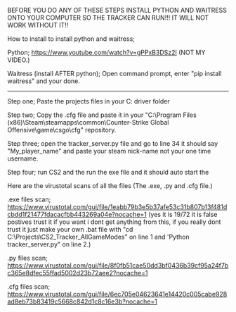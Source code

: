 BEFORE YOU DO ANY OF THESE STEPS INSTALL PYTHON AND WAITRESS ONTO YOUR COMPUTER SO THE TRACKER CAN RUN!!! IT WILL NOT WORK WITHOUT IT!!

How to install to install python and waitress;

Python; https://www.youtube.com/watch?v=gPPxB3DSz2I (NOT MY VIDEO.)

Waitress (install AFTER python); Open command prompt, enter "pip install waitress" and your done.

---------------------------------------------------------------------------------------------------------------------------------------------------------------------------------------------------------------------

Step one; Paste the projects files in your C: driver folder

Step two; Copy the .cfg file and paste it in your 
"C:\Program Files (x86)\Steam\steamapps\common\Counter-Strike Global Offensive\game\csgo\cfg" repository.

Step three; open the tracker_server.py file and go to line 34 it should say "My_player_name" and paste your steam nick-name not your one time username.


Step four; run CS2 and the run the exe file and it should auto start the 

Here are the virustotal scans of all the files (The .exe, .py and .cfg file.)

.exe files scan; https://www.virustotal.com/gui/file/1eabb79b3e5b37afe53c31b807b13f481dcbdd1f21477fdacacfbb443269a04e?nocache=1  (yes it is 19/72 it is false postives trust it if you want i dont get anything from this, if you really dont trust it just make your own .bat file with "cd C:\Projects\CS2_Tracker_AllGameModes" on line 1 and 'Python tracker_server.py" on line 2.)

.py files scan; https://www.virustotal.com/gui/file/8f0fb51cae50dd3bf0436b39cf95a24f7bc365e8dfec55ffad5002d23b72aee2?nocache=1

.cfg files scan; https://www.virustotal.com/gui/file/6ec705e04623641e14420c005cabe928ad8eb73b83419c5668c842d1c8c16e3b?nocache=1




